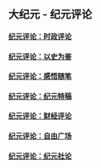 ## 大纪元 - 纪元评论

#### [纪元评论：时政评论](indexes/nsc1025/README.md?08270330)
#### [纪元评论：以史为鉴](indexes/nsc1028/README.md?08270330)
#### [纪元评论：感悟随笔](indexes/nsc1035/README.md?08270330)
#### [纪元评论：纪元特稿](indexes/nsc424/README.md?08270330)
#### [纪元评论：财经评论](indexes/nsc1026/README.md?08270330)
#### [纪元评论：自由广场](indexes/nsc993/README.md?08270330)
#### [纪元评论：纪元社论](indexes/nsc422/README.md?08270330)
